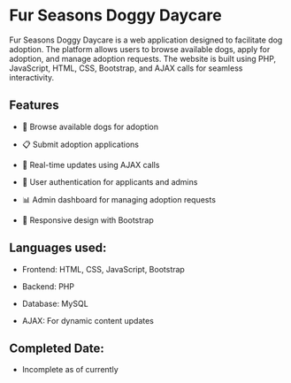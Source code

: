 # Fur Seasons Doggy Daycare
Fur Seasons Doggy Daycare is a web application designed to facilitate dog adoption. The platform allows users to browse available dogs, apply for adoption, and manage adoption requests. The website is built using PHP, JavaScript, HTML, CSS, Bootstrap, and AJAX calls for seamless interactivity.

## Features
* 🐶 Browse available dogs for adoption

* 📋 Submit adoption applications

* 📨 Real-time updates using AJAX calls

* 🔐 User authentication for applicants and admins

* 📊 Admin dashboard for managing adoption requests

* 🎨 Responsive design with Bootstrap


## Languages used:
* Frontend: HTML, CSS, JavaScript, Bootstrap

* Backend: PHP

* Database: MySQL

* AJAX: For dynamic content updates

## Completed Date:
* Incomplete as of currently
